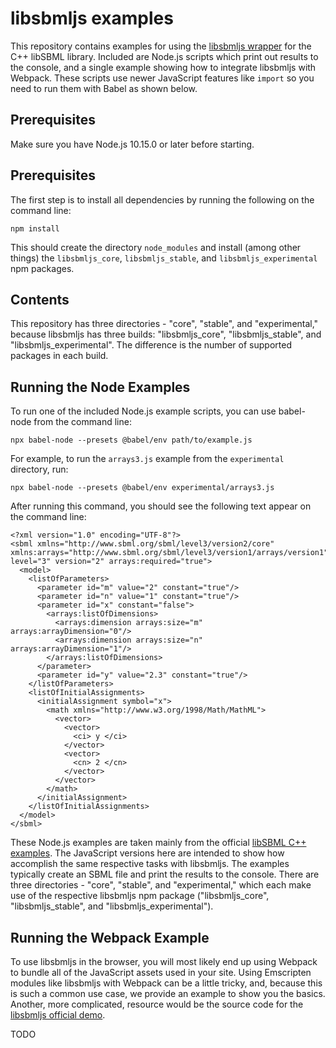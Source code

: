 # libsbmljs examples

This repository contains examples for using the [libsbmljs wrapper](https://libsbmljs.github.io/) for the C++ libSBML library.
Included are Node.js scripts which print out results to the console, and a single example showing how to integrate libsbmljs with Webpack.
These scripts use newer JavaScript features like `import` so you need to run them with Babel as shown below.

## Prerequisites

Make sure you have Node.js 10.15.0 or later before starting.

## Prerequisites

The first step is to install all dependencies by running the following on the command line:

```
npm install
```

This should create the directory `node_modules` and install (among other things)
the `libsbmljs_core`, `libsbmljs_stable`, and `libsbmljs_experimental` npm packages.

## Contents

This repository has three directories - "core", "stable", and "experimental," because libsbmljs has three builds: "libsbmljs_core", "libsbmljs_stable", and "libsbmljs_experimental". The difference is the number of supported packages in each build.

## Running the Node Examples

To run one of the included Node.js example scripts, you can use babel-node from the command line:

```
npx babel-node --presets @babel/env path/to/example.js
```

For example, to run the `arrays3.js` example from the `experimental` directory, run:

```
npx babel-node --presets @babel/env experimental/arrays3.js
```

After running this command, you should see the following text appear on the command line:

```
<?xml version="1.0" encoding="UTF-8"?>
<sbml xmlns="http://www.sbml.org/sbml/level3/version2/core" xmlns:arrays="http://www.sbml.org/sbml/level3/version1/arrays/version1" level="3" version="2" arrays:required="true">
  <model>
    <listOfParameters>
      <parameter id="m" value="2" constant="true"/>
      <parameter id="n" value="1" constant="true"/>
      <parameter id="x" constant="false">
        <arrays:listOfDimensions>
          <arrays:dimension arrays:size="m" arrays:arrayDimension="0"/>
          <arrays:dimension arrays:size="n" arrays:arrayDimension="1"/>
        </arrays:listOfDimensions>
      </parameter>
      <parameter id="y" value="2.3" constant="true"/>
    </listOfParameters>
    <listOfInitialAssignments>
      <initialAssignment symbol="x">
        <math xmlns="http://www.w3.org/1998/Math/MathML">
          <vector>
            <vector>
              <ci> y </ci>
            </vector>
            <vector>
              <cn> 2 </cn>
            </vector>
          </vector>
        </math>
      </initialAssignment>
    </listOfInitialAssignments>
  </model>
</sbml>
```

These Node.js examples are taken mainly from the official [libSBML C++ examples](http://sbml.org/Software/libSBML/5.17.0/docs//cpp-api/libsbml-example-files.html). The JavaScript versions here are intended to show how accomplish the same respective tasks with libsbmljs. The examples typically create an SBML file and print the results to the console.
There are three directories - "core", "stable", and "experimental," which each make use of the respective libsbmljs npm package ("libsbmljs_core", "libsbmljs_stable", and "libsbmljs_experimental").

## Running the Webpack Example

To use libsbmljs in the browser, you will most likely end up using Webpack to bundle all of the JavaScript assets used in your site.
Using Emscripten modules like libsbmljs with Webpack can be a little tricky, and, because this is such a common use case, we provide an example to show you the basics. Another, more complicated, resource would be the source code for the [libsbmljs official demo](https://github.com/libsbmljs/demo).

TODO
